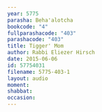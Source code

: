 ```yaml
---
year: 5775
parasha: Beha'alotcha
bookcode: "4"
fullparashacode: "403"
parashacode: "403"
title: Tigger' Mom
author: Rabbi Eliezer Hirsch
date: 2015-06-06
id: 57754031
filename: 5775-403-1
layout: audio
moment: 
shabbat: 
occasion: 
---
```

